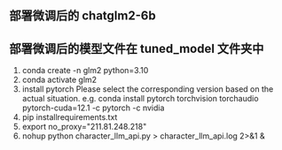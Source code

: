## 部署微调后的 chatglm2-6b

## 部署微调后的模型文件在 tuned_model 文件夹中

1. conda create -n glm2 python=3.10
2. conda activate glm2
3. install pytorch
   Please select the corresponding version based on the actual situation.
   e.g. conda install pytorch torchvision torchaudio pytorch-cuda=12.1 -c pytorch -c nvidia
4. pip installrequirements.txt
5. export no_proxy="211.81.248.218"
6. nohup python character_llm_api.py > character_llm_api.log 2>&1 &

